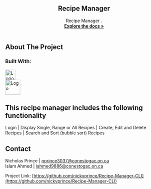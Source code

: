 <div id="top"></div>

<div align="center">
  
</div>

<!-- PROJECT LOGO -->
<br />


<h2 align="center">Recipe Manager</h2>

  <p align="center">
    Recipe Manager . 
    <br />
    <a href="https://github.com/nickvprince/PROG71985_RecipeManager_Prince_Ahmed"><strong>Explore the docs »</strong></a>
    <br />
    <br />
  </p>
</div>

<!-- ABOUT THE PROJECT -->
## About The Project

### Built With:

<a href="https://visualstudio.microsoft.com/">
    <img src="https://upload.wikimedia.org/wikipedia/commons/thumb/5/59/Visual_Studio_Icon_2019.svg/1200px-Visual_Studio_Icon_2019.svg.png" alt="Logo" width="32" height="32">
</a>
<br />
<a href="https://en.cppreference.com/w/c/language">
    <img src="https://www.britefish.net/wp-content/uploads/2019/07/logo-c-1.png" alt="Logo" width="48" height="48">
</a>
</br>
<h2>This recipe manager includes the following functionality</h2>
<p>Login | Display Single, Range or All Recipes | Create, Edit and Delete Recipes | Search and Sort (bubble sort) Recipes</p>


<!-- CONTACT -->
## Contact

Nicholas Prince | nprince3037@conestogac.on.ca
<br />
Islam Ahmed | iahmed9886@conestogac.on.ca
<br />

Project Link: [https://github.com/nickvprince/Recipe-Manager-CLI](https://github.com/nickvprince/Recipe-Manager-CLI)
